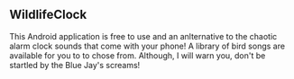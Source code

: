 ## WildlifeClock

This Android application is free to use and an anlternative to the chaotic alarm clock sounds that come with your phone! A library of bird songs are available for you to to chose from. Although, I will warn you, don't be startled by the Blue Jay's screams! 
